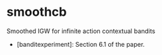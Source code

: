 # smoothcb
Smoothed IGW for infinite action contextual bandits

* [banditexperiment]: Section 6.1 of the paper.
